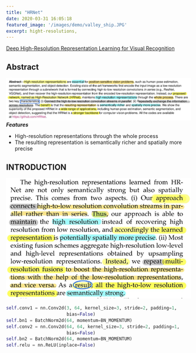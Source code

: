 ```yaml
---
title: "HRNet"
date: 2020-03-31 16:05:18
featured_image: '/images/demo/valley_ship.JPG'
excerpt: hight-resolutions, 
---
```


[Deep High-Resolution Representation Learning for Visual Recognition](https://arxiv.org/abs/1908.07919)

## Abstract
![Abstract](https://github.com/GlacierMelt/PaperCV/blob/master/Deep%20High-Resolution%20Representation%20Learning%20for%20Visual%20Recognition/images/Abstrack.jpg)
***Features***
* High-resolution representations through the whole process
* The resulting representation is semantically richer and spatially more precise

## INTRODUCTION
![introduction](https://github.com/GlacierMelt/PaperCV/blob/master/Deep%20High-Resolution%20Representation%20Learning%20for%20Visual%20Recognition/images/INTRODUCTION.jpg)

```python
self.conv1 = nn.Conv2d(3, 64, kernel_size=3, stride=2, padding=1,
                       bias=False)
self.bn1 = BatchNorm2d(64, momentum=BN_MOMENTUM)
self.conv2 = nn.Conv2d(64, 64, kernel_size=3, stride=2, padding=1,
                       bias=False)
self.bn2 = BatchNorm2d(64, momentum=BN_MOMENTUM)
self.relu = nn.ReLU(inplace=False)
```
